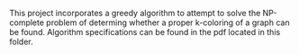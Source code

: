 This project incorporates a greedy algorithm to attempt to solve the NP-complete problem of determing whether a proper k-coloring of a graph can be found. Algorithm specifications can be found in the pdf located in this folder.